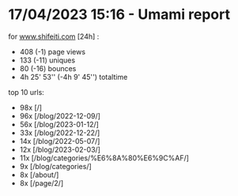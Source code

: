 # 17/04/2023 15:16 - Umami report
for www.shifeiti.com [24h] :

 - 408 (-1) page views
 - 133 (-11) uniques
 - 80 (-16) bounces
 - 4h 25' 53'' (-4h 9' 45'') totaltime


top 10 urls:
 - 98x [/]
 - 96x [/blog/2022-12-09/]
 - 56x [/blog/2023-01-12/]
 - 33x [/blog/2022-12-22/]
 - 14x [/blog/2022-05-07/]
 - 12x [/blog/2023-02-03/]
 - 11x [/blog/categories/%E6%8A%80%E6%9C%AF/]
 - 9x [/blog/categories/]
 - 8x [/about/]
 - 8x [/page/2/]


